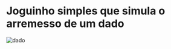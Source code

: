 # Joguinho simples que simula o arremesso de um dado

![dado](https://github.com/Sinuelo/JogoDado/assets/98895433/238f69ec-fe5e-483f-8705-93e3735c1c4b)

